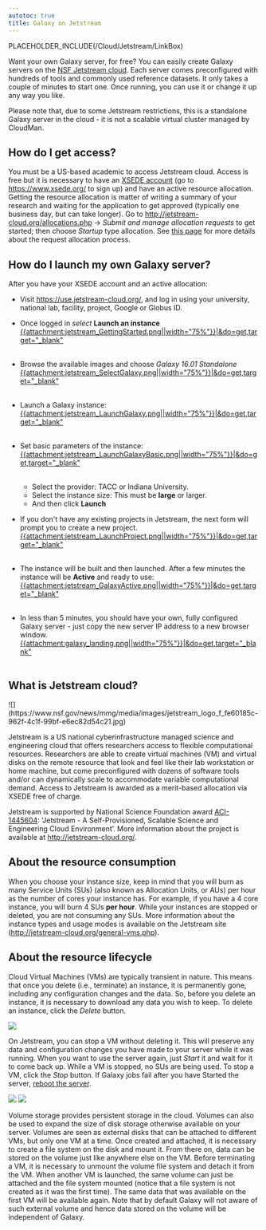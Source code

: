 ```yaml
---
autotoc: true
title: Galaxy on Jetstream
---
```


PLACEHOLDER_INCLUDE(/Cloud/Jetstream/LinkBox)

<div class='right'></div> 

Want your own Galaxy server, for free? You can easily create Galaxy servers on the [NSF Jetstream cloud](http://jetstream-cloud.org/). Each server comes preconfigured with hundreds of tools and commonly used reference datasets. It only takes a couple of minutes to start one. Once running, you can use it or change it up any way you like.

Please note that, due to some Jetstream restrictions, this is a standalone Galaxy server in the cloud - it is not a scalable virtual cluster managed by CloudMan. 

## How do I get access?
You must be a US-based academic to access Jetstream cloud. Access is free but it is necessary to have an [XSEDE account](https://www.xsede.org/user-portal) (go to https://www.xsede.org/ to sign up) and have an active resource allocation. Getting the resource allocation is matter of writing a summary of your research and waiting for the application to get approved (typically one business day, but can take longer). Go to http://jetstream-cloud.org/allocations.php → *Submit and manage allocation requests* to get started; then choose *Startup* type allocation. See [this page](/Cloud/Jetstream/Allocation) for more details about the request allocation process.

## How do I launch my own Galaxy server?
After you have your XSEDE account and an active allocation:
* Visit https://use.jetstream-cloud.org/, and log in using your university, national lab, facility, project, Google or Globus ID.

* Once logged in *select* **Launch an instance**
    [{{attachment:jetstream_GettingStarted.png||width="75%"}}|&do=get,target="_blank"](ATTACHMENT_URLjetstream_GettingStarted.png)<br /><br />

* Browse the available images and choose *Galaxy 16.01 Standalone*
    [{{attachment:jetstream_SelectGalaxy.png||width="75%"}}|&do=get,target="_blank"](ATTACHMENT_URLjetstream_SelectGalaxy.png)<br /><br />

* Launch a Galaxy instance:
    [{{attachment:jetstream_LaunchGalaxy.png||width="75%"}}|&do=get,target="_blank"](ATTACHMENT_URLjetstream_LaunchGalaxy.png)<br /><br />

* Set basic parameters of the instance:
    [{{attachment:jetstream_LaunchGalaxyBasic.png||width="75%"}}|&do=get,target="_blank"](ATTACHMENT_URLjetstream_LaunchGalaxyBasic.png)<br /><br />
  * Select the provider: TACC or Indiana University.
  * Select the instance size:  This must be **large** or larger.
  * And then click **Launch**

* If you don't have any existing projects in Jetstream, the next form will prompt you to create a new project.
    [{{attachment:jetstream_LaunchProject.png||width="75%"}}|&do=get,target="_blank"](ATTACHMENT_URLjetstream_LaunchProject.png)<br /><br />

* The instance will be built and then launched.  After a few minutes the instance will be **Active** and ready to use:
    [{{attachment:jetstream_GalaxyActive.png||width="75%"}}|&do=get,target="_blank"](ATTACHMENT_URLjetstream_GalaxyActive.png)<br /><br />

* In less than 5 minutes, you should have your own, fully configured Galaxy server - just copy the new server IP address to a new browser window.
    [{{attachment:galaxy_landing.png||width="75%"}}|&do=get,target="_blank"](ATTACHMENT_URLgalaxy_landing.png)<br /><br />

## What is Jetstream cloud?

<div class='right'>![](https://www.nsf.gov/news/mmg/media/images/jetstream_logo_f_fe60185c-962f-4c1f-99bf-e6ec82d54c21.jpg)</div>

Jetstream is a US national cyberinfrastructure managed science and engineering cloud that offers researchers access to flexible computational resources. Researchers are able to create virtual machines (VM) and virtual disks on the remote resource that look and feel like their lab workstation or home machine, but come preconfigured with dozens of software tools and/or can dynamically scale to accommodate variable computational demand. Access to Jetstream is awarded as a merit-based allocation via XSEDE free of charge.

Jetstream is supported by National Science Foundation award [ACI-1445604](http://www.nsf.gov/awardsearch/showAward?AWD_ID=1445604): 'Jetstream - A Self-Provisioned, Scalable Science and Engineering Cloud Environment’. More information about the project is available at http://jetstream-cloud.org/.

## About the resource consumption
When you choose your instance size, keep in mind that you will burn as many Service Units (SUs) (also known as Allocation Units, or AUs) per hour as the number of cores your instance has. For example, if you have a 4 core instance, you will burn 4 SUs **per hour**. While your instances are stopped or deleted, you are not consuming any SUs. More information about the instance types and usage modes is available on the Jetstream site (http://jetstream-cloud.org/general-vms.php).

## About the resource lifecycle
Cloud Virtual Machines (VMs) are typically transient in nature. This means that once you delete (i.e., terminate) an instance, it is permanently gone, including any configuration changes and the data. So, before you delete an instance, it is necessary to download any data you wish to keep. To delete an instance, click the *Delete* button.

![](http://i.imgur.com/m9s9h6T.png)

On Jetstream, you can stop a VM without deleting it. This will preserve any data and configuration changes you have made to your server while it was running. When you want to use the server again, just *Start* it and wait for it to come back up. While a VM is stopped, no SUs are being used. To stop a VM, click the *Stop* button. If Galaxy jobs fail after you have Started the server, [reboot the server](/Cloud/Jetstream/FAQ#how_do_i_restart_my_jetstream_galaxy_server3f).

![](http://i.imgur.com/VCRTUS2.png) ![](http://i.imgur.com/KL6LqsZ.png)

Volume storage provides persistent storage in the cloud. Volumes can also be used to expand the size of disk storage otherwise available on your server. Volumes are seen as external disks that can be attached to different VMs, but only one VM at a time. Once created and attached, it is necessary to create a file system on the disk and mount it. From there on, data can be stored on the volume just like anywhere else on the VM. Before terminating a VM, it is necessary to unmount the volume file system and detach it from the VM. When another VM is launched, the same volume can just be attached and the file system mounted (notice that a file system is not created as it was the first time). The same data that was available on the first VM will be available again. Note that by default Galaxy will not aware of such external volume and hence data stored on the volume will be independent of Galaxy.
